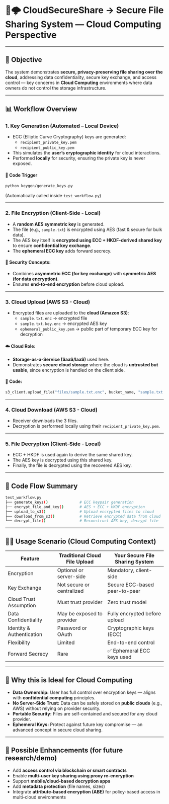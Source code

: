 # 🔐🌩 CloudSecureShare -> Secure File Sharing System — Cloud Computing Perspective
---

## 🧭 Objective
The system demonstrates **secure, privacy-preserving file sharing over the cloud**, addressing data confidentiality, secure key exchange, and access control — key concerns in **Cloud Computing** environments where data owners do not control the storage infrastructure.

---

## 📊 Workflow Overview

### 1. Key Generation (Automated – Local Device)
- ECC (Elliptic Curve Cryptography) keys are generated:
  - `recipient_private_key.pem`
  - `recipient_public_key.pem`
- This simulates the **user’s cryptographic identity** for cloud interactions.
- Performed **locally** for security, ensuring the private key is never exposed.

#### 🔧 Code Trigger  
```bash
python keygen/generate_keys.py
```
(Automatically called inside `test_workflow.py`)

---

### 2. File Encryption (Client-Side - Local)
- A **random AES symmetric key** is generated.
- The file (e.g., `sample.txt`) is encrypted using AES (fast & secure for bulk data).
- The AES key itself is **encrypted using ECC + HKDF-derived shared key** to ensure **confidential key exchange**.
- The **ephemeral ECC key** adds forward secrecy.

#### 🔐 Security Concepts:
- Combines **asymmetric ECC (for key exchange)** with **symmetric AES (for data encryption)**.
- Ensures **end-to-end encryption** before cloud upload.

---

### 3. Cloud Upload (AWS S3 - Cloud)
- Encrypted files are uploaded to the **cloud (Amazon S3)**:
  - `sample.txt.enc` → encrypted file  
  - `sample.txt.key.enc` → encrypted AES key  
  - `ephemeral_public_key.pem` → public part of temporary ECC key for decryption  

#### ☁️ Cloud Role:
- **Storage-as-a-Service (SaaS/IaaS)** used here.
- Demonstrates **secure cloud storage** where the cloud is **untrusted but usable**, since encryption is handled on the client side.

#### 🔧 Code:
```python
s3_client.upload_file("files/sample.txt.enc", bucket_name, "sample.txt.enc")
```

---

### 4. Cloud Download (AWS S3 - Cloud)
- Receiver downloads the 3 files.
- Decryption is performed locally using their `recipient_private_key.pem`.

---

### 5. File Decryption (Client-Side - Local)
- ECC + HKDF is used again to derive the same shared key.
- The AES key is decrypted using this shared key.
- Finally, the file is decrypted using the recovered AES key.

---

## 📂 Code Flow Summary

```bash
test_workflow.py
├── generate_keys()              # ECC keypair generation
├── encrypt_file_and_key()       # AES + ECC + HKDF encryption
├── upload_to_s3()               # Upload encrypted files to cloud
├── download_from_s3()           # Retrieve encrypted data from cloud
└── decrypt_file()               # Reconstruct AES key, decrypt file
```

---

## 🔐🧪 Usage Scenario (Cloud Computing Context)

| Feature                     | Traditional Cloud File Upload | Your Secure File Sharing System |
|----------------------------|-------------------------------|----------------------------------|
| Encryption                 | Optional or server-side       | Mandatory, client-side           |
| Key Exchange               | Not secure or centralized     | Secure ECC-based peer-to-peer    |
| Cloud Trust Assumption     | Must trust provider           | Zero trust model                 |
| Data Confidentiality       | May be exposed to provider    | Fully encrypted before upload    |
| Identity & Authentication  | Password or OAuth             | Cryptographic keys (ECC)         |
| Flexibility                | Limited                       | End-to-end control               |
| Forward Secrecy            | Rare                          | ✅ Ephemeral ECC keys used       |

---

## 🧠 Why this is Ideal for Cloud Computing

- **Data Ownership:** User has full control over encryption keys — aligns with **confidential computing** principles.
- **No Server-Side Trust:** Data can be safely stored on **public clouds** (e.g., AWS) without relying on provider security.
- **Portable Security:** Files are self-contained and secured for any cloud provider.
- **Ephemeral Keys:** Protect against future key compromise — an advanced concept in secure cloud sharing.

---

## 🔄 Possible Enhancements (for future research/demo)
- Add **access control via blockchain or smart contracts**
- Enable **multi-user key sharing using proxy re-encryption**
- Support **mobile/cloud-based decryption apps**
- Add **metadata protection** (file names, sizes)
- Integrate **attribute-based encryption (ABE)** for policy-based access in multi-cloud environments
